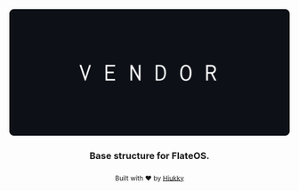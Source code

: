 <div align="center">
  <img alt="core logo" src="brand.svg"/>
</div>

<h3 align="center">Base structure for FlateOS.</h3>

<p align="center">
  <sub>Built with ❤︎ by <a href="https://hiukky.com">Hiukky</a>
  <br/>
</p>

<br>
